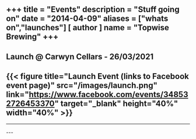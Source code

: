 +++
title = "Events"
description = "Stuff going on"
date = "2014-04-09"
aliases = ["whats on","launches"]
[ author ]
  name = "Topwise Brewing"
+++
---
## Launch @ Carwyn Cellars - 26/03/2021
{{< figure title="Launch Event (links to Facebook event page)" src="/images/launch.png" link="https://www.facebook.com/events/348532726453370" target="_blank" height="40%" width="40%" >}}
---
<hr>
---
